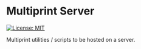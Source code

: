 # Multiprint Server
[![License: MIT](https://img.shields.io/badge/License-MIT-blue.svg)](https://choosealicense.com/licenses/mit/l)

Multiprint utilities / scripts to be hosted on a server.
